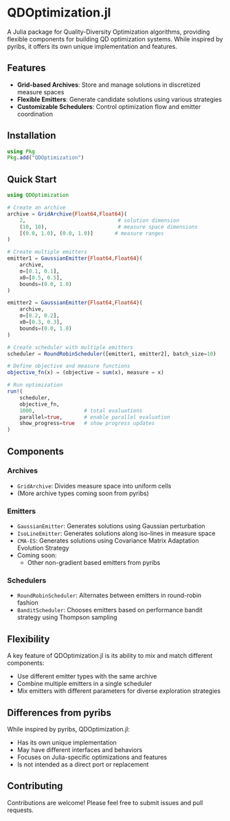 # QDOptimization.jl

A Julia package for Quality-Diversity Optimization algorithms, providing flexible components for building QD optimization systems. While inspired by pyribs, it offers its own unique implementation and features.

## Features

- **Grid-based Archives**: Store and manage solutions in discretized measure spaces
- **Flexible Emitters**: Generate candidate solutions using various strategies
- **Customizable Schedulers**: Control optimization flow and emitter coordination

## Installation

```julia
using Pkg
Pkg.add("QDOptimization")
```

## Quick Start

```julia
using QDOptimization

# Create an archive
archive = GridArchive{Float64,Float64}(
    2,                              # solution dimension
    (10, 10),                       # measure space dimensions
    [(0.0, 1.0), (0.0, 1.0)]       # measure ranges
)

# Create multiple emitters
emitter1 = GaussianEmitter{Float64,Float64}(
    archive,
    σ=[0.1, 0.1],
    x0=[0.5, 0.5],
    bounds=(0.0, 1.0)
)

emitter2 = GaussianEmitter{Float64,Float64}(
    archive,
    σ=[0.2, 0.2],
    x0=[0.3, 0.3],
    bounds=(0.0, 1.0)
)

# Create scheduler with multiple emitters
scheduler = RoundRobinScheduler([emitter1, emitter2], batch_size=10)

# Define objective and measure functions
objective_fn(x) = (objective = sum(x), measure = x)

# Run optimization
run!(
    scheduler,
    objective_fn,
    1000,                # total evaluations
    parallel=true,       # enable parallel evaluation
    show_progress=true   # show progress updates
)
```

## Components

### Archives
- ```GridArchive```: Divides measure space into uniform cells
- (More archive types coming soon from pyribs)

### Emitters
- ```GaussianEmitter```: Generates solutions using Gaussian perturbation
- ```IsoLineEmitter```: Generates solutions along iso-lines in measure space
- ```CMA-ES```: Generates solutions using Covariance Matrix Adaptation Evolution Strategy
- Coming soon:
  - Other non-gradient based emitters from pyribs

### Schedulers
- ```RoundRobinScheduler```: Alternates between emitters in round-robin fashion
- ```BanditScheduler```: Chooses emitters based on performance bandit strategy using Thompson sampling

## Flexibility

A key feature of QDOptimization.jl is its ability to mix and match different components:

- Use different emitter types with the same archive
- Combine multiple emitters in a single scheduler
- Mix emitters with different parameters for diverse exploration strategies

## Differences from pyribs

While inspired by pyribs, QDOptimization.jl:
- Has its own unique implementation
- May have different interfaces and behaviors
- Focuses on Julia-specific optimizations and features
- Is not intended as a direct port or replacement

## Contributing

Contributions are welcome! Please feel free to submit issues and pull requests.
